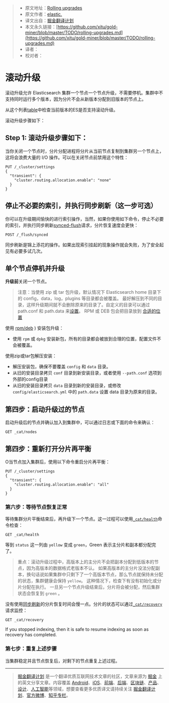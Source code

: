 > * 原文地址：[Rolling upgrades](https://www.elastic.co/guide/en/elasticsearch/reference/2.2/rolling-upgrades.html)
> * 原文作者：[elastic.](https://www.elastic.co/)
> * 译文出自：[掘金翻译计划](https://github.com/xitu/gold-miner)
> * 本文永久链接：[https://github.com/xitu/gold-miner/blob/master/TODO/rolling-upgrades.md](https://github.com/xitu/gold-miner/blob/master/TODO/rolling-upgrades.md)
> * 译者：
> * 校对者：

# 滚动升级

滚动升级允许 Elasticsearch 集群一个节点一个节点升级，不需要停机。集群中不支持同时运行多个版本，因为分片不会从新版本分配到旧版本的节点上。

从这个列表[table](setup-upgrade.html "Upgrading")中检查当前版本的ES是否支持滚动升级。

滚动升级步骤如下：


## Step 1: 滚动升级步骤如下：

当你关闭一个节点时，分片分配进程将分片从当前节点复制到集群另一个节点上，这将会浪费大量的 I/O 操作。可以在关闭节点前禁用这个特性：


```
PUT /_cluster/settings
{
  "transient": {
    "cluster.routing.allocation.enable": "none"
  }
}
```

## 停止不必要的索引，并执行同步刷新（这一步可选）


你可以在升级期间愉快的进行索引操作，当然，如果你使用如下命令，停止不必要的索引，并执行同步刷新[synced-flush](indices-synced-flush.html "Synced Flush")请求，分片恢复速度会更快：

```
POST /_flush/synced
```

同步刷新是锦上添花的操作。如果出现索引挂起的现象操作就会失败，为了安全起见有必要多试几次。

## 单个节点停机并升级

**升级前**关闭一个节点。


> 注意：当使用 zip 或 tar 包升级，默认情况下 Elasticsearch home 目录下的 config，data，log，plugins 等目录都会被覆盖。
最好解压到不同的目录，这样升级期间就不会删除原来的目录了。自定义的目录可以通过 path.conf 和 path.data 来[设置](setup-configuration.html#paths "Pathsedit")。
 RPM 或 DEB 包会把目录放到 [合适的位置](https://www.elastic.co/guide/en/elasticsearch/reference/2.2/setup-dir-layout.html "Directory Layout")


使用 [rpm/deb](setup-repositories.html "Repositories") ) 安装包升级：

*  使用 `rpm` 或 `dpkg` 安装新包，所有的目录都会被放到合理的位置，配置文件不会被覆盖。

使用zip或tar包解压安装：

*   解压安装包，确保不要覆盖 `config` 和 `data` 目录。
*   从旧的安装目录拷贝 `conf` 目录到新安装目录，或者使用 `--path.conf` 选项到外部的config目录
*   从旧的安装目录拷贝 `data` 目录到新的安装目录，或修改 `config/elasticsearch.yml` 中的 `path.data` 设置 data 目录为原来的目录。

## 第四步：启动升级过的节点

启动升级后的节点并确认加入到集群中，可以通过日志或下面的命令来确认：

```
GET _cat/nodes
```

## 第四步：重新打开分片再平衡

O当节点加入集群后，使用以下命令重启分片再平衡：

```
PUT /_cluster/settings
{
  "transient": {
    "cluster.routing.allocation.enable": "all"
  }
}
```

### 第六步：等待节点恢复正常

等待集群分片平衡结束后，再升级下一个节点。这一过程可以使用[`_cat/health`](cat-health.html "cat health")命令检查：

```
GET _cat/health
```

等到 `status` 这一列由 `yellow` 变成 `green`，Green 表示主分片和副本都分配完了。


> 重点：滚动升级过程中，高版本上的主分片不会把副本分配到低版本的节点，因为高版本的数据格式老版本不认。
>  如果高版本的主分片没法分配副本，换句话说如果集群中只剩下了一个高版本节点，那么节点就保持未分配的状态，集群健康会保持 `yellow`。
> 这种情况下，检查下有没有初始化或分片分配在执行。
> 一旦另一个节点升级结束后，分片将会被分配，然后集群状态会恢复到 `green` 。

没有使用[同步刷新](https://www.elastic.co/guide/en/elasticsearch/reference/2.2/indices-synced-flush.html "Synced Flush")的分片恢复时间会慢一点。分片的状态可以通过[`_cat/recovery`](https://www.elastic.co/guide/en/elasticsearch/reference/2.2/cat-recovery.html "cat recovery")请求监控：


```
GET _cat/recovery
```

If you stopped indexing, then it is safe to resume indexing as soon as recovery has completed.

### 第七步：重复上述步骤

当集群稳定并且节点恢复后，对剩下的节点重复上述过程。


---

> [掘金翻译计划](https://github.com/xitu/gold-miner) 是一个翻译优质互联网技术文章的社区，文章来源为 [掘金](https://juejin.im) 上的英文分享文章。内容覆盖 [Android](https://github.com/xitu/gold-miner#android)、[iOS](https://github.com/xitu/gold-miner#ios)、[前端](https://github.com/xitu/gold-miner#前端)、[后端](https://github.com/xitu/gold-miner#后端)、[区块链](https://github.com/xitu/gold-miner#区块链)、[产品](https://github.com/xitu/gold-miner#产品)、[设计](https://github.com/xitu/gold-miner#设计)、[人工智能](https://github.com/xitu/gold-miner#人工智能)等领域，想要查看更多优质译文请持续关注 [掘金翻译计划](https://github.com/xitu/gold-miner)、[官方微博](http://weibo.com/juejinfanyi)、[知乎专栏](https://zhuanlan.zhihu.com/juejinfanyi)。
